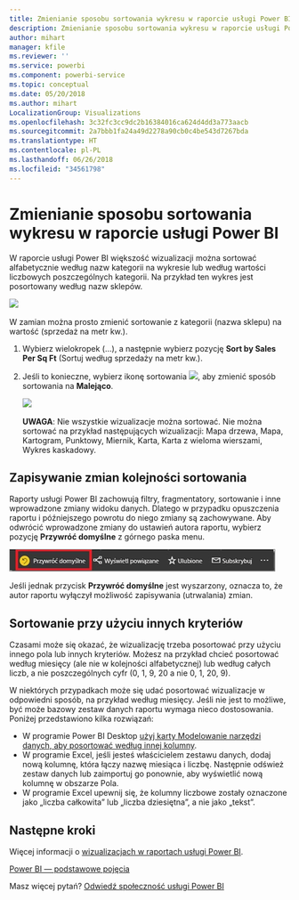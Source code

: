 ```yaml
---
title: Zmienianie sposobu sortowania wykresu w raporcie usługi Power BI
description: Zmienianie sposobu sortowania wykresu w raporcie usługi Power BI
author: mihart
manager: kfile
ms.reviewer: ''
ms.service: powerbi
ms.component: powerbi-service
ms.topic: conceptual
ms.date: 05/20/2018
ms.author: mihart
LocalizationGroup: Visualizations
ms.openlocfilehash: 3c32fc3cc9dc2b16384016ca624d4dd3a773aacb
ms.sourcegitcommit: 2a7bbb1fa24a49d2278a90cb0c4be543d7267bda
ms.translationtype: HT
ms.contentlocale: pl-PL
ms.lasthandoff: 06/26/2018
ms.locfileid: "34561798"
---
```

# <a name="change-how-a-chart-is-sorted-in-a-power-bi-report"></a>Zmienianie sposobu sortowania wykresu w raporcie usługi Power BI
W raporcie usługi Power BI większość wizualizacji można sortować alfabetycznie według nazw kategorii na wykresie lub według wartości liczbowych poszczególnych kategorii. Na przykład ten wykres jest posortowany według nazw sklepów.

![](media/power-bi-report-change-sort/pbi_chartsortcategory.png)

W zamian można prosto zmienić sortowanie z kategorii (nazwa sklepu) na wartość (sprzedaż na metr kw.).

1. Wybierz wielokropek (...), a następnie wybierz pozycję **Sort by Sales Per Sq Ft** (Sortuj według sprzedaży na metr kw.).
2. Jeśli to konieczne, wybierz ikonę sortowania ![](media/power-bi-report-change-sort/sorticon.png), aby zmienić sposób sortowania na **Malejąco**.

   ![](media/power-bi-report-change-sort/sortby.gif)

   **UWAGA**: Nie wszystkie wizualizacje można sortować.  Nie można sortować na przykład następujących wizualizacji: Mapa drzewa, Mapa, Kartogram, Punktowy, Miernik, Karta, Karta z wieloma wierszami, Wykres kaskadowy.

## <a name="saving-changes-you-make-to-sort-order"></a>Zapisywanie zmian kolejności sortowania
Raporty usługi Power BI zachowują filtry, fragmentatory, sortowanie i inne wprowadzone zmiany widoku danych. Dlatego w przypadku opuszczenia raportu i późniejszego powrotu do niego zmiany są zachowywane.  Aby odwrócić wprowadzone zmiany do ustawień autora raportu, wybierz pozycję **Przywróć domyślne** z górnego paska menu. 

![trwałe sortowanie](media/power-bi-report-change-sort/power-bi-reset-to-default.png)

Jeśli jednak przycisk **Przywróć domyślne** jest wyszarzony, oznacza to, że autor raportu wyłączył możliwość zapisywania (utrwalania) zmian.

<a name="other"></a>
## <a name="sorting-using-other-criteria"></a>Sortowanie przy użyciu innych kryteriów
Czasami może się okazać, że wizualizację trzeba posortować przy użyciu innego pola lub innych kryteriów.  Możesz na przykład chcieć posortować według miesięcy (ale nie w kolejności alfabetycznej) lub według całych liczb, a nie poszczególnych cyfr (0, 1, 9, 20 a nie 0, 1, 20, 9).  

W niektórych przypadkach może się udać posortować wizualizacje w odpowiedni sposób, na przykład według miesięcy.  Jeśli nie jest to możliwe, być może bazowy zestaw danych raportu wymaga nieco dostosowania. Poniżej przedstawiono kilka rozwiązań:

* W programie Power BI Desktop [użyj karty Modelowanie narzędzi danych, aby posortować według innej kolumny](desktop-sort-by-column.md).
* W programie Excel, jeśli jesteś właścicielem zestawu danych, dodaj nową kolumnę, która łączy nazwę miesiąca i liczbę. Następnie odśwież zestaw danych lub zaimportuj go ponownie, aby wyświetlić nową kolumnę w obszarze Pola.
* W programie Excel upewnij się, że kolumny liczbowe zostały oznaczone jako „liczba całkowita” lub „liczba dziesiętna”, a nie jako „tekst”.

## <a name="next-steps"></a>Następne kroki
Więcej informacji o [wizualizacjach w raportach usługi Power BI](power-bi-report-visualizations.md).

[Power BI — podstawowe pojęcia](service-basic-concepts.md)

Masz więcej pytań? [Odwiedź społeczność usługi Power BI](http://community.powerbi.com/)
